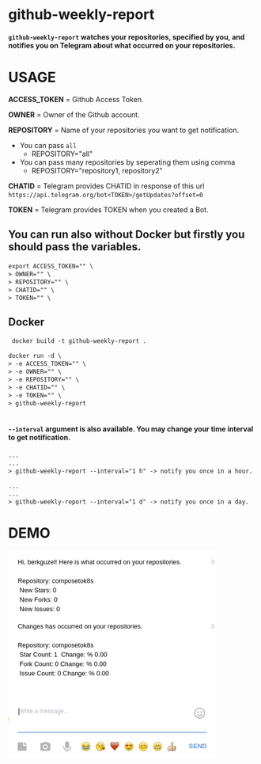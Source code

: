 # github-weekly-report

#### `github-weekly-report` watches your repositories, specified by you, and notifies you on Telegram about what occurred on your repositories.


# USAGE

**ACCESS_TOKEN** = Github Access Token.

**OWNER** = Owner of the Github account.

**REPOSITORY** = Name of your repositories you want to get notification. 
- You can pass  ```all```
    - REPOSITORY="all" 
- You can pass many repositories by seperating them using comma
    - REPOSITORY="repository1, repository2"


**CHATID** = Telegram provides CHATID in response of this url  `https://api.telegram.org/bot<TOKEN>/getUpdates?offset=0` 

**TOKEN** = Telegram provides TOKEN when you created a Bot.

## You can run also without Docker but firstly you should pass the variables.
```
export ACCESS_TOKEN="" \
> OWNER="" \
> REPOSITORY="" \
> CHATID="" \
> TOKEN="" \

```

## Docker 

```
 docker build -t github-weekly-report .
```

```
docker run -d \
> -e ACCESS_TOKEN="" \
> -e OWNER="" \
> -e REPOSITORY="" \
> -e CHATID="" \
> -e TOKEN="" \
> github-weekly-report


```
#### ```--interval``` argument is also available. You may change your time interval to get notification.
```
...
...
> github-weekly-report --interval="1 h" -> notify you once in a hour.

```
```
...
...
> github-weekly-report --interval="1 d" -> notify you once in a day.

```

# DEMO

![](docs/demo.png)





